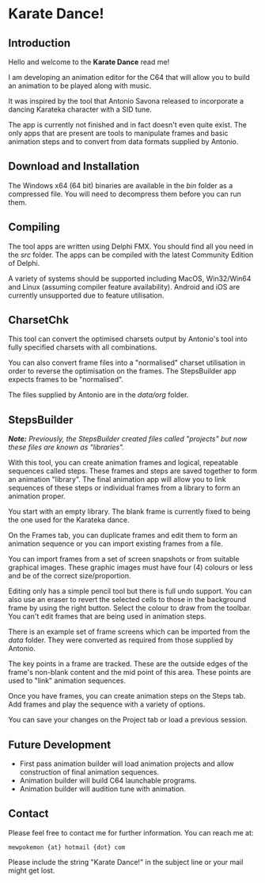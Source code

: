 # Karate Dance!

## Introduction

Hello and welcome to the **Karate Dance** read me!

I am developing an animation editor for the C64 that will allow you to build an animation to be played along with music.

It was inspired by the tool that Antonio Savona released to incorporate a dancing Karateka character with a SID tune.

The app is currently not finished and in fact doesn't even quite exist.  The only apps that are present are tools to manipulate frames and basic animation steps and to convert from data formats supplied by Antonio.


## Download and Installation

The Windows x64 (64 bit) binaries are available in the _bin_ folder as a compressed file.  You will need to decompress them before you can run them.


## Compiling

The tool apps are written using Delphi FMX.  You should find all you need in the _src_ folder.  The apps can be compiled with the latest Community Edition of Delphi.  

A variety of systems should be supported including MacOS, Win32/Win64 and Linux (assuming compiler feature availability).  Android and iOS are currently unsupported due to feature utilisation.


## CharsetChk

This tool can convert the optimised charsets output by Antonio's tool into fully specified charsets with all combinations.  

You can also convert frame files into a "normalised" charset utilisation in order to reverse the optimisation on the frames.  The StepsBuilder app expects frames to be "normalised".

The files supplied by Antonio are in the _data/org_ folder.


## StepsBuilder

_**Note:**  Previously, the StepsBuilder created files called "projects" but now these files are known as "libraries"._

With this tool, you can create animation frames and logical, repeatable sequences called steps.  These frames and steps are saved together to form an animation "library".  The final animation app will allow you to link sequences of these steps or individual frames from a library to form an animation proper.

You start with an empty library.  The blank frame is currently fixed to being the one used for the Karateka dance.  

On the Frames tab, you can duplicate frames and edit them to form an animation sequence or you can import existing frames from a file.  

You can import frames from a set of screen snapshots or from suitable graphical images.  These graphic images must have four (4) colours or less and be of the correct size/proportion.

Editing only has a simple pencil tool but there is full undo support.  You can also use an eraser to revert the selected cells to those in the background frame by using the right button.  Select the colour to draw from the toolbar.  You can't edit frames that are being used in animation steps.

There is an example set of frame screens which can be imported from the _data_ folder.  They were converted as required from those supplied by Antonio.

The key points in a frame are tracked.  These are the outside edges of the frame's non-blank content and the mid point of this area.  These points are used to "link" animation sequences.

Once you have frames, you can create animation steps on the Steps tab.  Add frames and play the sequence with a variety of options.

You can save your changes on the Project tab or load a previous session.


## Future Development

- First pass animation builder will load animation projects and allow construction of final animation sequences.
- Animation builder will build C64 launchable programs.
- Animation builder will audition tune with animation.

## Contact

Please feel free to contact me for further information.  You can reach me at:
	
	mewpokemon {at} hotmail {dot} com

Please include the string "Karate Dance!" in the subject line or your mail might get lost.